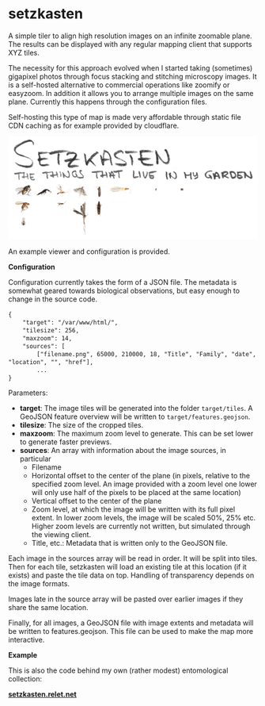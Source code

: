 # setzkasten

A simple tiler to align high resolution images on an infinite zoomable plane. 
The results can be displayed with any regular mapping client that supports
XYZ tiles.

The necessity for this approach evolved when I started taking (sometimes)
gigapixel photos through focus stacking and stitching microscopy images. It is a self-hosted alternative to commercial operations like zoomify or 
easyzoom. In addition it allows you to arrange multiple images on the same
plane. Currently this happens through the configuration files.

Self-hosting this type of map is made very affordable through static file
CDN caching as for example provided by cloudflare.

![Setzkasten example](/images/setzkasten.png)

An example viewer and configuration is provided.

**Configuration**

Configuration currently takes the form of a JSON file. The metadata is somewhat geared towards biological observations, but easy enough to change in the source code.

```
{
    "target": "/var/www/html/",
    "tilesize": 256,
    "maxzoom": 14,
    "sources": [
        ["filename.png", 65000, 210000, 18, "Title", "Family", "date", "location", "", "href"],
		...
}
```

Parameters:
* **target**: The image tiles will be generated into the folder `target/tiles`. A GeoJSON feature overview will be written to `target/features.geojson`.
* **tilesize**: The size of the cropped tiles.
* **maxzoom**: The maximum zoom level to generate. This can be set lower to generate faster previews.
* **sources**: An array with information about the image sources, in particular
  * Filename
  * Horizontal offset to the center of the plane (in pixels, relative to
    the specified zoom level. An 
    image provided with a zoom level one lower will only use half of the
    pixels to be placed at the same location)
  * Vertical offset to the center of the plane
  * Zoom level, at which the image will be written with its full pixel 
    extent. In lower zoom levels, the image will be scaled 50%, 25% etc. 
    Higher zoom levels are currently not written, but simulated through 
    the viewing client.
  * Title, etc.: Metadata that is written only to the GeoJSON file.

Each image in the sources array will be read in order. It will be split 
into tiles. Then for each tile, setzkasten will load an 
existing tile at this location (if it exists) and paste 
the tile data on top. Handling of transparency depends on 
the image formats.

Images late in the source array will be pasted over earlier images if 
they share the same location. 

Finally, for all images, a GeoJSON file with image extents and metadata
will be written to features.geojson. This file can be used to make the 
map more interactive.


**Example**

This is also the code behind my own (rather modest) entomological collection: 

**[setzkasten.relet.net](https://setzkasten.relet.net)**